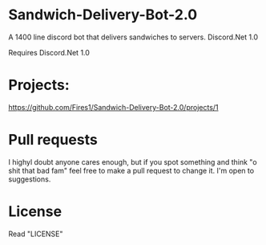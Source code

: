 # Sandwich-Delivery-Bot-2.0
A 1400 line discord bot that delivers sandwiches to servers. Discord.Net 1.0 

Requires Discord.Net 1.0

# Projects:
https://github.com/Fires1/Sandwich-Delivery-Bot-2.0/projects/1

# Pull requests
I highyl doubt anyone cares enough, but if you spot something and think "o shit that bad fam" feel free to make a pull request to change it. I'm open to suggestions.

# License
 Read "LICENSE"
